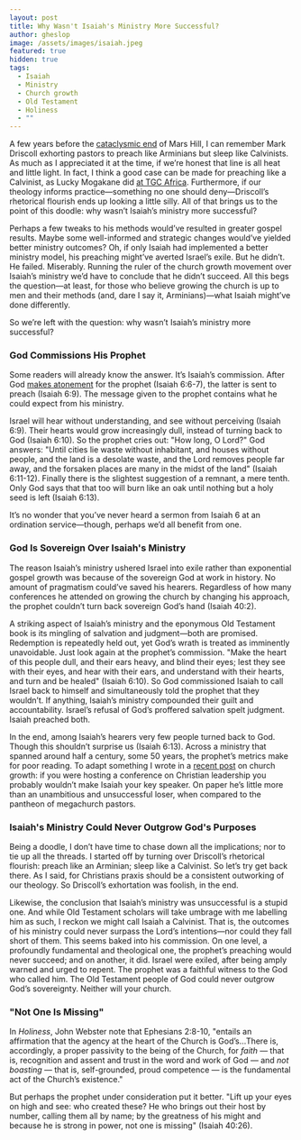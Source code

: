 ```yaml
---
layout: post
title: Why Wasn't Isaiah's Ministry More Successful?
author: gheslop
image: /assets/images/isaiah.jpeg
featured: true
hidden: true
tags:
  - Isaiah
  - Ministry
  - Church growth
  - Old Testament
  - Holiness
  - ""
---
```

A few years before the [cataclysmic end](https://rekindle.co.za/content/2021-09-15-rise-and-fall-of-mars-hill) of Mars Hill, I can remember Mark Driscoll exhorting pastors to preach like Arminians but sleep like Calvinists. As much as I appreciated it at the time, if we’re honest that line is all heat and little light. In fact, I think a good case can be made for preaching like a Calvinist, as Lucky Mogakane did [at TGC Africa](https://africa.thegospelcoalition.org/article/preach-confidently-in-the-knowledge-of-gods-effectual-call/). Furthermore, if our theology informs practice—something no one should deny—Driscoll’s rhetorical flourish ends up looking a little silly. All of that brings us to the point of this doodle: why wasn’t Isaiah’s ministry more successful?

Perhaps a few tweaks to his methods would’ve resulted in greater gospel results. Maybe some well-informed and strategic changes would’ve yielded better ministry outcomes? Oh, if only Isaiah had implemented a better ministry model, his preaching might’ve averted Israel’s exile. But he didn’t. He failed. Miserably. Running the ruler of the church growth movement over Isaiah’s ministry we’d have to conclude that he didn’t succeed. All this begs the question—at least, for those who believe growing the church is up to men and their methods (and, dare I say it, Arminians)—what Isaiah might’ve done differently.

So we’re left with the question: why wasn’t Isaiah’s ministry more successful?

### God Commissions His Prophet

Some readers will already know the answer. It’s Isaiah’s commission. After God [makes atonement](https://rekindle.co.za/content/2020-07-08-critique-christus-victor) for the prophet (Isaiah 6:6-7), the latter is sent to preach (Isaiah 6:9). The message given to the prophet contains what he could expect from his ministry.

Israel will hear without understanding, and see without perceiving (Isaiah 6:9). Their hearts would grow increasingly dull, instead of turning back to God (Isaiah 6:10). So the prophet cries out: "How long, O Lord?" God answers: "Until cities lie waste without inhabitant, and houses without people, and the land is a desolate waste, and the Lord removes people far away, and the forsaken places are many in the midst of the land" (Isaiah 6:11-12). Finally there is the slightest suggestion of a remnant, a mere tenth. Only God says that that too will burn like an oak until nothing but a holy seed is left (Isaiah 6:13).

It’s no wonder that you’ve never heard a sermon from Isaiah 6 at an ordination service—though, perhaps we’d all benefit from one.

### God Is Sovereign Over Isaiah's Ministry

The reason Isaiah’s ministry ushered Israel into exile rather than exponential gospel growth was because of the sovereign God at work in history. No amount of pragmatism could’ve saved his hearers. Regardless of how many conferences he attended on growing the church by changing his approach, the prophet couldn’t turn back sovereign God’s hand (Isaiah 40:2).

A striking aspect of Isaiah’s ministry and the eponymous Old Testament book is its mingling of salvation and judgment—both are promised. Redemption is repeatedly held out, yet God’s wrath is treated as imminently unavoidable. Just look again at the prophet’s commission. "Make the heart of this people dull, and their ears heavy, and blind their eyes; lest they see with their eyes, and hear with their ears, and understand with their hearts, and turn and be healed" (Isaiah 6:10). So God commissioned Isaiah to call Israel back to himself and simultaneously told the prophet that they wouldn’t. If anything, Isaiah’s ministry compounded their guilt and accountability. Israel’s refusal of God’s proffered salvation spelt judgment. Isaiah preached both.

In the end, among Isaiah’s hearers very few people turned back to God. Though this shouldn’t surprise us (Isaiah 6:13). Across a ministry that spanned around half a century, some 50 years, the prophet’s metrics make for poor reading. To adapt something I wrote in a [recent post](https://rekindle.co.za/content/2023-10-11-six-propositions-on-church-size) on church growth: if you were hosting a conference on Christian leadership you probably wouldn’t make Isaiah your key speaker. On paper he’s little more than an unambitious and unsuccessful loser, when compared to the pantheon of megachurch pastors.

### Isaiah's Ministry Could Never Outgrow God's Purposes

Being a doodle, I don’t have time to chase down all the implications; nor to tie up all the threads. I started off by turning over Driscoll’s rhetorical flourish: preach like an Arminian; sleep like a Calvinist. So let’s try get back there. As I said, for Christians praxis should be a consistent outworking of our theology. So Driscoll’s exhortation was foolish, in the end.

Likewise, the conclusion that Isaiah’s ministry was unsuccessful is a stupid one. And while Old Testament scholars will take umbrage with me labelling him as such, I reckon we might call Isaiah a Calvinist. That is, the outcomes of his ministry could never surpass the Lord’s intentions—nor could they fall short of them. This seems baked into his commission. On one level, a profoundly fundamental and theological one, the prophet’s preaching would never succeed; and on another, it did. Israel were exiled, after being amply warned and urged to repent. The prophet was a faithful witness to the God who called him. The Old Testament people of God could never outgrow God’s sovereignty. Neither will your church.

### "Not One Is Missing"

In *Holiness*, John Webster note that Ephesians 2:8-10, "entails an affirmation that the agency at the heart of the Church is God’s…There is, accordingly, a proper passivity to the being of the Church, for *faith* — that is, recognition and assent and trust in the word and work of God — and *not boasting* — that is, self-grounded, proud competence — is the fundamental act of the Church’s existence."

But perhaps the prophet under consideration put it better. "Lift up your eyes on high and see: who created these? He who brings out their host by number, calling them all by name; by the greatness of his might and because he is strong in power, not one is missing" (Isaiah 40:26).